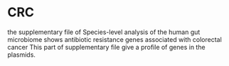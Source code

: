 # CRC
the supplementary file of Species-level analysis of the human gut microbiome shows antibiotic resistance genes associated with colorectal cancer
This part of supplementary file give a profile of genes in the plasmids.
